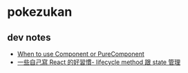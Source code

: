 # pokezukan
## dev notes
- [When to use Component or PureComponent](https://codeburst.io/when-to-use-component-or-purecomponent-a60cfad01a81)
- [一些自己寫 React 的好習慣- lifecycle method 跟 state 管理](https://medium.com/@as790726/%E4%B8%80%E4%BA%9B%E8%87%AA%E5%B7%B1%E5%AF%AB-react-%E7%9A%84%E5%A5%BD%E7%BF%92%E6%85%A3-lifecycle-method-%E8%B7%9F-state-%E7%AE%A1%E7%90%86-b37a12da968b)